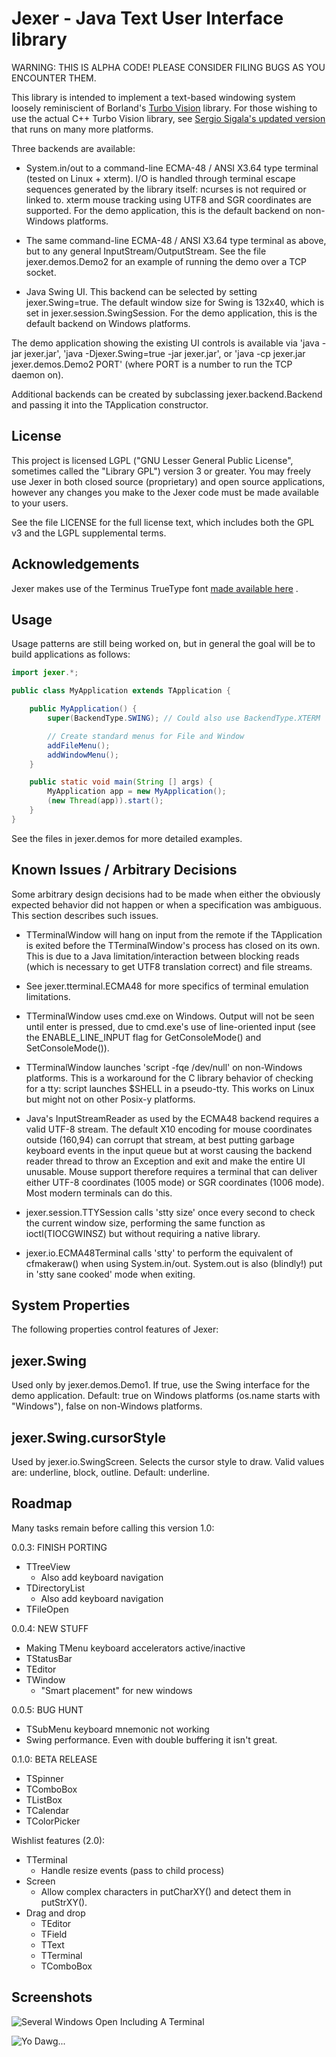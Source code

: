 Jexer - Java Text User Interface library
========================================

WARNING: THIS IS ALPHA CODE!  PLEASE CONSIDER FILING BUGS AS YOU
ENCOUNTER THEM.

This library is intended to implement a text-based windowing system
loosely reminiscient of Borland's [Turbo
Vision](http://en.wikipedia.org/wiki/Turbo_Vision) library.  For those
wishing to use the actual C++ Turbo Vision library, see [Sergio
Sigala's updated version](http://tvision.sourceforge.net/) that runs
on many more platforms.

Three backends are available:

* System.in/out to a command-line ECMA-48 / ANSI X3.64 type terminal
  (tested on Linux + xterm).  I/O is handled through terminal escape
  sequences generated by the library itself: ncurses is not required
  or linked to.  xterm mouse tracking using UTF8 and SGR coordinates
  are supported.  For the demo application, this is the default
  backend on non-Windows platforms.

* The same command-line ECMA-48 / ANSI X3.64 type terminal as above,
  but to any general InputStream/OutputStream.  See the file
  jexer.demos.Demo2 for an example of running the demo over a TCP
  socket.

* Java Swing UI.  This backend can be selected by setting
  jexer.Swing=true.  The default window size for Swing is 132x40,
  which is set in jexer.session.SwingSession.  For the demo
  application, this is the default backend on Windows platforms.

The demo application showing the existing UI controls is available via
'java -jar jexer.jar', 'java -Djexer.Swing=true -jar jexer.jar', or
'java -cp jexer.jar jexer.demos.Demo2 PORT' (where PORT is a number to
run the TCP daemon on).

Additional backends can be created by subclassing
jexer.backend.Backend and passing it into the TApplication
constructor.



License
-------

This project is licensed LGPL ("GNU Lesser General Public License",
sometimes called the "Library GPL") version 3 or greater.  You may
freely use Jexer in both closed source (proprietary) and open source
applications, however any changes you make to the Jexer code must be
made available to your users.

See the file LICENSE for the full license text, which includes both
the GPL v3 and the LGPL supplemental terms.



Acknowledgements
----------------

Jexer makes use of the Terminus TrueType font [made available
here](http://files.ax86.net/terminus-ttf/) .



Usage
-----

Usage patterns are still being worked on, but in general the goal will
be to build applications as follows:

```Java
import jexer.*;

public class MyApplication extends TApplication {

    public MyApplication() {
        super(BackendType.SWING); // Could also use BackendType.XTERM

        // Create standard menus for File and Window
        addFileMenu();
        addWindowMenu();
    }

    public static void main(String [] args) {
        MyApplication app = new MyApplication();
        (new Thread(app)).start();
    }
}
```

See the files in jexer.demos for more detailed examples.



Known Issues / Arbitrary Decisions
----------------------------------

Some arbitrary design decisions had to be made when either the
obviously expected behavior did not happen or when a specification was
ambiguous.  This section describes such issues.

  - TTerminalWindow will hang on input from the remote if the
    TApplication is exited before the TTerminalWindow's process has
    closed on its own.  This is due to a Java limitation/interaction
    between blocking reads (which is necessary to get UTF8 translation
    correct) and file streams.

  - See jexer.tterminal.ECMA48 for more specifics of terminal
    emulation limitations.

  - TTerminalWindow uses cmd.exe on Windows.  Output will not be seen
    until enter is pressed, due to cmd.exe's use of line-oriented
    input (see the ENABLE_LINE_INPUT flag for GetConsoleMode() and
    SetConsoleMode()).

  - TTerminalWindow launches 'script -fqe /dev/null' on non-Windows
    platforms.  This is a workaround for the C library behavior of
    checking for a tty: script launches $SHELL in a pseudo-tty.  This
    works on Linux but might not on other Posix-y platforms.

  - Java's InputStreamReader as used by the ECMA48 backend requires a
    valid UTF-8 stream.  The default X10 encoding for mouse
    coordinates outside (160,94) can corrupt that stream, at best
    putting garbage keyboard events in the input queue but at worst
    causing the backend reader thread to throw an Exception and exit
    and make the entire UI unusable.  Mouse support therefore requires
    a terminal that can deliver either UTF-8 coordinates (1005 mode)
    or SGR coordinates (1006 mode).  Most modern terminals can do
    this.

  - jexer.session.TTYSession calls 'stty size' once every second to
    check the current window size, performing the same function as
    ioctl(TIOCGWINSZ) but without requiring a native library.

  - jexer.io.ECMA48Terminal calls 'stty' to perform the equivalent of
    cfmakeraw() when using System.in/out.  System.out is also
    (blindly!)  put in 'stty sane cooked' mode when exiting.



System Properties
-----------------

The following properties control features of Jexer:

  jexer.Swing
  -----------

  Used only by jexer.demos.Demo1.  If true, use the Swing interface
  for the demo application.  Default: true on Windows platforms
  (os.name starts with "Windows"), false on non-Windows platforms.

  jexer.Swing.cursorStyle
  -----------------------

  Used by jexer.io.SwingScreen.  Selects the cursor style to draw.
  Valid values are: underline, block, outline.  Default: underline.



Roadmap
-------

Many tasks remain before calling this version 1.0:

0.0.3: FINISH PORTING

- TTreeView
  - Also add keyboard navigation
- TDirectoryList
  - Also add keyboard navigation
- TFileOpen

0.0.4: NEW STUFF

- Making TMenu keyboard accelerators active/inactive
- TStatusBar
- TEditor
- TWindow
  - "Smart placement" for new windows

0.0.5: BUG HUNT

- TSubMenu keyboard mnemonic not working
- Swing performance.  Even with double buffering it isn't great.

0.1.0: BETA RELEASE

- TSpinner
- TComboBox
- TListBox
- TCalendar
- TColorPicker

Wishlist features (2.0):

- TTerminal
  - Handle resize events (pass to child process)
- Screen
  - Allow complex characters in putCharXY() and detect them in putStrXY().
- Drag and drop
  - TEditor
  - TField
  - TText
  - TTerminal
  - TComboBox


Screenshots
-----------

![Several Windows Open Including A Terminal](/screenshots/screenshot1.png?raw=true "Several Windows Open Including A Terminal")

![Yo Dawg...](/screenshots/yodawg.png?raw=true "Yo Dawg, I heard you like text windowing systems, so I ran a text windowing system inside your text windowing system so you can have a terminal in your terminal.")
